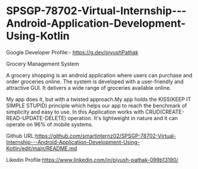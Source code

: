 # SPSGP-78702-Virtual-Internship---Android-Application-Development-Using-Kotlin


Google Developer Profile:- https://g.dev/piyushPathak 

Grocery Management System

A grocery shopping is an android application where users can purchase and order groceries online. The system is developed with a user-friendly and attractive GUI. It delivers a wide range of groceries available online.

My app does it, but with a twisted approach.My app holds the KISS(KEEP IT SIMPLE STUPID) principle which helps our app to reach the benchmark of simplicity and easy to use. In this Application works with CRUD(CREATE-READ-UPDATE-DELETE) operation. It's lightweight in nature and it can operate on 96% of mobile systems.

Github URL:https://github.com/smartinternz02/SPSGP-78702-Virtual-Internship---Android-Application-Development-Using-Kotlin/edit/main/README.md

Likedin Profile:https://www.linkedin.com/in/piyush-pathak-099b13190/
